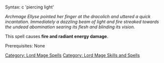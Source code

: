 Syntax: c 'piercing light' <target>

*Archmage Ellyse pointed her finger at the dracolich and uttered a quick
incantation. Immediately a dazzling beam of light and fire streaked
towards the undead abomination searing its flesh and blinding its
vision.*

This spell causes **fire and radiant energy damage**.

Prerequisites: None

[Category: Lord Mage Spells](Category:_Lord_Mage_Spells "wikilink")
[Category: Lord Mage Skills and
Spells](Category:_Lord_Mage_Skills_and_Spells "wikilink")
